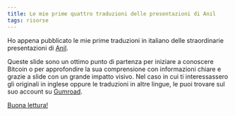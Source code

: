 ```yaml
---
title: Le mie prime quattro traduzioni delle presentazioni di Anil
tags: risorse
---
```


Ho appena pubblicato le mie prime traduzioni in italiano delle straordinarie presentazioni di <a href="https://twitter.com/anilsaidso">Anil</a>.

<!--more-->

Queste slide sono un ottimo punto di partenza per iniziare a conoscere Bitcoin o per approfondire la sua comprensione con informazioni chiare e grazie a slide con un grande impatto visivo. Nel caso in cui ti interessassero gli originali in inglese oppure le traduzioni in altre lingue, le puoi trovare sul suo account su <a href="https://anilsaidso.gumroad.com">Gumroad</a>.

<a href="/anil/">Buona lettura!</a>